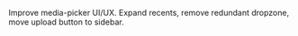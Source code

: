 Improve media-picker UI/UX. Expand recents, remove redundant dropzone, move upload button to sidebar.